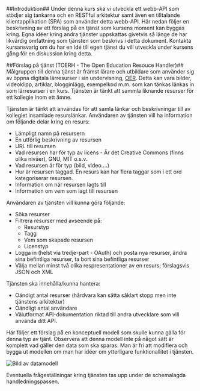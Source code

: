 ##Introduktion##
Under denna kurs ska vi utveckla ett webb-API som stödjer sig tankarna och en RESTful arkitektur samt även en tilltalande klientapplikation (SPA) som använder detta webb-API. Här nedan följer en beskrivning av ett förslag på en tjänst som kursens moment kan byggas kring. Egna idéer kring andra tjänster uppskattas givetvis så länge de har likvärdig omfattning som tjänsten som beskrivs i detta dokument. Kontakta kursansvarig om du har en idé till egen tjänst du vill utveckla under kursens gång för en diskussion kring detta.

##Förslag på tjänst (TOERH - The Open Education Resouce Handler)##
Målgruppen till denna tjänst är främst lärare och utbildare som använder sig av öppna digitala lärresurser i sin undervisning, [OER](http://en.wikipedia.org/wiki/Open_educational_resources). Detta kan vara bilder, videoklipp, artiklar, blogginlägg, exempelkod m.m. som kan tänkas länkas in som lärresurser i en kurs. Tjänsten är tänkt att sammla liknande resurser för ett kollegie inom ett ämne.

Tjänsten är tänkt att användas för att samla länkar och beskrivningar till av kollegiet insamlade resurslänkar. Användaren av tjänsten vill ha information om följande delar kring en resurs:

* Lämpligt namn på resursern
* En utförlig beskrivning av resursen
* URL till resursen
* Vad resursen har för typ av licens - Är det Creative Commons (finns olika nivåer), GNU, MIT o.s.v.
* Vad resursen är för typ (bild, video....)
* Hur är resursen taggad. En resurs kan har flera taggar som i ett ord kategoriserar resursen.
* Information om när resursen lagts till
* Information om vem som lagt till resursen

Användaren av tjänsten vill kunna göra följande:

* Söka resurser
* Filtrera resurser med avseende på:
	* Resurstyp
	* Tagg
	* Vem som skapade resursen
	* Licenstyp
* Logga in (helst via tredje-part - OAuth) och posta nya resurser, ändra sina befintliga resurser, ta bort sina befintliga resurser
* Välja mellan minst två olika respresentationer av en resurs; förslagsvis JSON och XML


Tjänsten ska innehålla/kunna hantera:

* Oändigt antal resurser (hårdvara kan sätta såklart stopp men inte tjänstens arkitektur) 
* Oändligt antal användare
* Välutformat API-dokumentation riktad till andra utvecklare som vill använda ditt API.


Här följer ett förslag på en konceptuell modell som skulle kunna gälla för denna typ av tjänt. Observera att denna modell inte på något sätt är komplett vad gäller den data som ska sparas. Man är fri att modifiera och bygga ut modellen om man har idéer om ytterligare funktionallitet i tjänsten.

![Bild av datamodell](http://www.gliffy.com/go/publish/image/5258567/L.png)

Eventuella frågeställningar kring tjänsten tas upp under de schemalagda handledningspassen.


